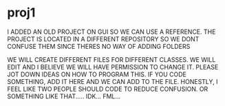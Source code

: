 # proj1
I ADDED AN OLD PROJECT ON GUI SO WE CAN USE A REFERENCE. THE PROJECT IS LOCATED IN A DIFFERENT REPOSITORY SO WE DONT CONFUSE THEM SINCE THERES NO WAY OF ADDING FOLDERS


WE WILL CREATE DIFFERENT FILES FOR DIFFERENT CLASSES. WE WILL EDIT AND I BELIEVE WE WILL HAVE PERMISSION TO CHANGE IT. PLEASE JOT DOWN IDEAS ON HOW TO PROGRAM THIS. IF YOU CODE SOMETHING, ADD IT HERE AND WE CAN ADD TO THE FILE. HONESTLY, I FEEL LIKE TWO PEOPLE SHOULD CODE TO REDUCE CONFUSION. OR SOMETHING LIKE THAT..... IDK... FML...
